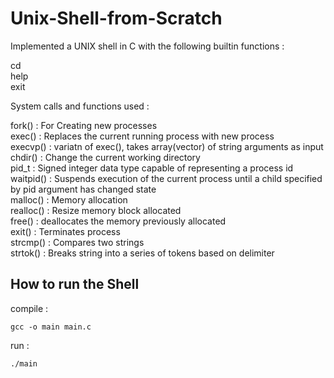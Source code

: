 # Unix-Shell-from-Scratch
Implemented a UNIX shell in C with the following builtin functions :

cd<br>
help<br>
exit

System calls and functions used :

fork() : For Creating new processes<br>
exec() : Replaces the current running process with new process<br>
execvp() : variatn of exec(), takes array(vector) of string arguments as input<br>
chdir() : Change the current working directory<br>
pid_t : Signed integer data type capable of representing a process id<br>
waitpid() : Suspends execution of the current process until a child specified by pid argument has changed state<br>
malloc() : Memory allocation<br>
realloc() : Resize memory block allocated<br>
free() : deallocates the memory previously allocated<br>
exit() : Terminates process<br>
strcmp() : Compares two strings<br>
strtok() : Breaks string into a series of tokens based on delimiter

## How to run the Shell
compile : 
```
gcc -o main main.c
```
run : 
```
./main
```
